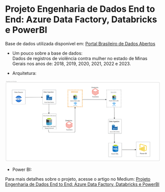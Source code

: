 # Projeto Engenharia de Dados End to End: Azure Data Factory, Databricks e PowerBI

Base de dados utilizada disponível em: [Portal Brasileiro de Dados Abertos](https://dados.mg.gov.br/dataset/dados_violencia_mulheres_ses)

* Um pouco sobre a base de dados: <br>
     Dados de registros de violência contra mulher no estado de Minas Gerais nos anos de: 2018, 2019, 2020, 2021, 2022 e 2023.

* Arquitetura: <br>

![](figure/arquitetura.png)
    

* Power BI: <br>

Para mais detalhes sobre o projeto, acesse o artigo no Medium: [Projeto Engenharia de Dados End to End: Azure Data Factory, Databricks e PowerBI](https://medium.com/@pamelacristtine/projeto-engenharia-de-dados-end-to-end-azure-data-factory-databricks-e-powerbi-8350d34bdc7e)
